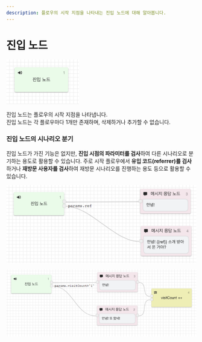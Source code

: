 ```yaml
---
description: 플로우의 시작 지점을 나타내는 진입 노드에 대해 알아봅니다.
---
```


# 진입 노드

![&#xC9C4;&#xC785; &#xB178;&#xB4DC;](../../../.gitbook/assets/entry_node.png)

진입 노드는 플로우의 시작 지점을 나타냅니다.   
진입 노드는 각 플로우마다 1개만 존재하며, 삭제하거나 추가할 수 없습니다.

### 진입 노드의 시나리오 분기 <a id="flow-entry-condition"></a>

진입 노드가 가진 기능은 없지만, **진입 시점의 파라미터를 검사**하여 다른 시나리오로 분기하는 용도로 활용할 수 있습니다. 주로 시작 플로우에서 **유입 코드\(referrer\)를 검사**하거나 **재방문 사용자를 검사**하여 재방문 시나리오를 진행하는 용도 등으로 활용할 수 있습니다.

![&#xD30C;&#xB77C;&#xBBF8;&#xD130;&#xBCC4; &#xC9C4;&#xC785; &#xB178;&#xB4DC; &#xBD84;&#xAE30; &#xC608;&#xC2DC; ](../../../.gitbook/assets/entry_node_example.png)

![&#xC9C4;&#xC785; &#xD50C;&#xB85C;&#xC6B0;&#xC5D0;&#xC11C;&#xC758; &#xC7AC;&#xBC29;&#xBB38; &#xC0AC;&#xC6A9;&#xC790; &#xBD84;&#xAE30; &#xC608;&#xC2DC;](../../../.gitbook/assets/entry_node_example_2.png)

 



